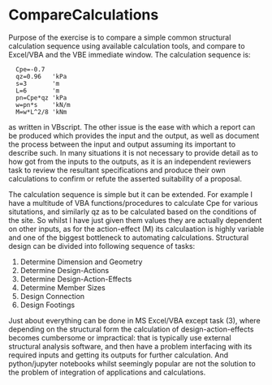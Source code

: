 # CompareCalculations
Purpose of the exercise is to compare a simple common structural calculation sequence using available calculation tools, and compare to Excel/VBA and the VBE immediate window. The calculation sequence is:
```
  Cpe=-0.7  
  qz=0.96   'kPa  
  s=3       'm  
  L=6       'm  
  pn=Cpe*qz 'kPa  
  w=pn*s    'kN/m  
  M=w*L^2/8 'kNm
```
as written in VBscript. The other issue is the ease with which a report can be produced which provides the input and the output, as well as document the process between the input and output assuming its important to describe such. In many situations it is not necessary to provide detail as to how got from the inputs to the outputs, as it is an independent reviewers task to review the resultant specifications and produce their own calculations to confirm or refute the asserted suitability of a proposal.

The calculation sequence is simple but it can be extended. For example I have a multitude of VBA functions/procedures to calculate Cpe for various situtations, and similarly qz as to be calculated based on the conditions of the site. So whilst I have just given them values they are actually dependent on other inputs, as for the action-effect (M) its calculaation is highly variable and one of the biggest bottleneck to automating calculations. Structural design can be divided into following sequence of tasks:

1) Determine Dimension and Geometry
2) Determine Design-Actions
3) Determine Design-Action-Effects
4) Determine Member Sizes
5) Design Connection
6) Design Footings

Just about everything can be done in MS Excel/VBA except task (3), where depending on the structural form the calculation of design-action-effects becomes cumbersome or impractical: that is typically use external structural analysis software, and then have a problem interfacing with its required inputs and getting its outputs for further calculation. And python/jupyter notebooks whilst seemingly popular are not the solution to the problem of integration of applications and calculations.
